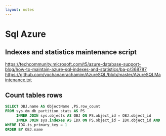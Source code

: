 ```yaml
---
layout: notes
---
```

# Sql Azure
## Indexes and statistics maintenance script

https://techcommunity.microsoft.com/t5/azure-database-support-blog/how-to-maintain-azure-sql-indexes-and-statistics/ba-p/368787  
https://github.com/yochananrachamim/AzureSQL/blob/master/AzureSQLMaintenance.txt  

## Count tables rows

```sql
SELECT OBJ.name AS ObjectName ,PS.row_count
FROM sys.dm_db_partition_stats AS PS
     INNER JOIN sys.objects AS OBJ ON PS.object_id = OBJ.object_id
     INNER JOIN sys.indexes AS IDX ON PS.object_id = IDX.object_id AND PS.index_id = IDX.index_id
WHERE IDX.is_primary_key = 1
ORDER BY OBJ.name
```

